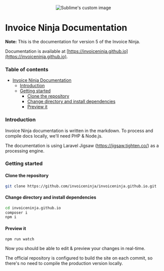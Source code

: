 <p align="center">
    <img src="https://raw.githubusercontent.com/hillelcoren/invoice-ninja/master/public/images/round_logo.png" alt="Sublime's custom image"/>
</p>

# Invoice Ninja Documentation

**Note:** This is the documentation for version 5 of the Invoice Ninja.

Documentation is available at [https://invoiceninja.github.io](https://invoiceninja.github.io).

### Table of contents
- [Invoice Ninja Documentation](#invoice-ninja-documentation)
    + [Introduction](#introduction)
    + [Getting started](#getting-started)
        - [Clone the repository](#clone-the-repository)
        - [Change directory and install dependencies](#change-directory-and-install-dependencies)
        - [Preview it](#preview-it)

### Introduction

Invoice Ninja documentation is written in the markdown. To process and compile docs locally, we'll need PHP &
Node.js.

The documentation is using Laravel Jigsaw (https://jigsaw.tighten.co/) as a processing engine.

### Getting started

#### Clone the repository

```bash
git clone https://github.com/invoiceninja/invoiceninja.github.io.git
```

#### Change directory and install dependencies

```bash
cd invoiceninja.github.io
composer i
npm i
```

#### Preview it

```bash
npm run watch
```

Now you should be able to edit & preview your changes in real-time.

The official repository is configured to build the site on each commit, so there's no need to compile the production version
locally.
